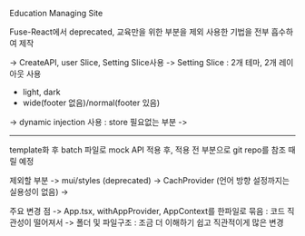Education Managing Site

Fuse-React에서 deprecated, 교육만을 위한 부분을 제외
사용한 기법을 전부 흡수하여 제작

-> CreateAPI, user Slice, Setting Slice사용
-> Setting Slice
: 2개 테마, 2개 레이아웃 사용

- light, dark
- wide(footer 없음)/normal(footer 있음)

-> dynamic injection 사용
: store 필요없는 부분 ->

---

template화 후 batch 파일로
mock API 적용 후, 적용 전 부분으로 git repo를 참조 때릴 예정

제외할 부분
-> mui/styles (deprecated)
-> CachProvider (언어 방향 설정까지는 실용성이 없음)
->

주요 변경 점
-> App.tsx, withAppProvider, AppContext를 한파일로 묶음
: 코드 직관성이 떨어져서
-> 폴더 및 파일구조
: 조금 더 이해하기 쉽고 직관적이게 많은 변경
